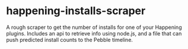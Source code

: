 # happening-installs-scraper
A rough scraper to get the number of installs for one of your Happening plugins. Includes an api to retrieve info using node.js, and a file that can push predicted install counts to the Pebble timeline.
